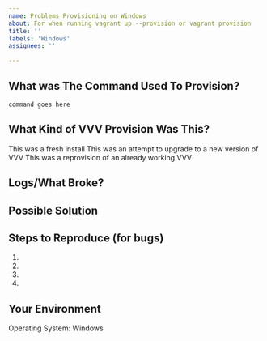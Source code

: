```yaml
---
name: Problems Provisioning on Windows
about: For when running vagrant up --provision or vagrant provision
title: ''
labels: 'Windows'
assignees: ''

---
```


<!--- Hello! Thanks for using VVV and taking the time to open an issue. -->
<!--- Please use the Title field to provide a clear summary of the issue. -->
<!-- Have you tried the develop branch? Your problem might already be fixed! -->

## What was The Command Used To Provision?

```shell
command goes here
```

## What Kind of VVV Provision Was This?

<!-- delete all but one: -->
This was a fresh install
This was an attempt to upgrade to a new version of VVV
This was a reprovision of an already working VVV

## Logs/What Broke?

<!---
If describing a bug, tell us what happens instead of the expected behavior.

Provisioner logs would be super helpful, copy paste the entire log including the VVV logo into a code block, or link to a gist

Also, your `vvv-custom.yml` would be super handy -->

## Possible Solution
<!--- Not obligatory, but suggest a fix/reason for the bug, -->
<!--- or ideas how to implement the addition or change -->

## Steps to Reproduce (for bugs)
<!--- Provide a link to a live example, or an unambiguous set of steps to -->
<!--- reproduce this bug. Include code to reproduce, if relevant -->
1.
2.
3.
4.

<!-- If there is an issue during provisioning, it can often be helpful to see a full log of
the output displayed during provisioning. If this is available, please copy and paste the
log into a gist at gist.github.com and paste the link here. -->

## Your Environment

Operating System: Windows

<!--- We need to know your machine setup to help -->
<!-- If you don't know it, copy paste the splash screen with the colourful VVV logo from the terminal, it has everything we need to know to help you -->
